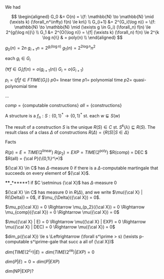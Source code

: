 We had

$$
\begin{aligned}
G_0 &= O(n) = \{f: \mathbb{N} \to \mathbb{N} \mid (\exists k) (\forall_n^\infty) f(n) \le kn\} \\
G_{i+1} &= 2^{G_i(\log n)} = \{f: \mathbb{N} \to \mathbb{N} \mid (\exists g \in G_i) (\forall_n) f(n) \le 2^{g(\log n)}\} \\
G_1 &= 2^{O(\log n)} = \{f| (\exists k) (\forall_n) f(n) \le 2^{k \log n}\}
& = poly(n) \\
\end{aligned}
$$

$g_0(n) = 2n$
$g_{i+1}{n} = 2^{g_i(\log n)}$
$g_1(n) = 2^{2 \log n} n^2$

each $g_i \in G_i$

$(\forall f \in G_i) f(n) = o(g_{i+1}(n))$
$G_i = o(G_{i+1})$

$p_i = \{f|f \in FTIME(G_i)\}$
$p0=$ linear time
$p1=$ polynomial time
$p2=$ quasi-polynomial time

...

$comp= \{\text{computable constructions}\}$
$all = \{\text{constructions}\}$

A structure is a $f_n: S: \{0,1\}^* \to \{0,1\}^*$ st. each $w \sqsubsetneq S(w)$

The result of a construction $S$ is the unique $R(S) \in C$ st. $S^k(\lambda) \sqsubseteq R(S)$. The result class of a class $\Delta$ of constructions $R(\Delta) = \{R(S) | S \in \Delta\}$

Facts

$R(p) = E = TIME(2^\text{linear})$
$R(p_2) = EXP = TIME(2^\text{poly})$
$R(comp) = DEC $
$R(all) = {\cal P}(\{0,1\}^\*)$

${\cal X} \in C$ has $\Delta$-measure 0 if there is a $\Delta$-computable martingale that succeeds on every element of ${\cal X}$.

**\*\***\_**\*\***1 if $C \setminus {\cal X}$ has $\Delta$-measure 0

${\cal X} \in C$ has measure 0 in $R(\Delta)$, and we write $\mu({\cal X} | R(\Delta)) = 0$, if $\mu_{\Delta}({\cal X}) = 0$.

$\mu_p({\cal X}) = 0 \Rightarrow \mu_{p_2}({\cal X}) = 0 \Rightarrow \mu_{comp}({\cal X}) = 0 \Rightarrow \mu({\cal X}) = 0$

$\mu({\cal X} | E) = 0 \Rightarrow \mu({\cal X} | EXP) = 0 \Rightarrow \mu({\cal X} | DEC) = 0 \Rightarrow \mu({\cal X}) = 0$

$dim_p({\cal X}) \le s \Leftrightarrow (\forall s^\prime > s) (\exists p-computable s^\prime-gale that succ a all of {\cal X})$

$dim(TIME(2^{c_n})|E) = dim(TIME(2^{nk}) | EXP) = 0$

$dim(P|E) = 0 = dim(P|EXP)$

dim(NP|EXP)?
